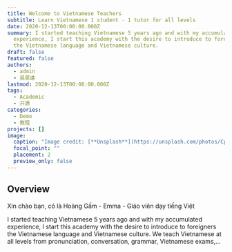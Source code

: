 ```yaml
---
title: Welcome to Vietnamese Teachers
subtitle: Learn Vietnamese 1 student - 1 tutor for all levels
date: 2020-12-13T00:00:00.000Z
summary: I started teaching Vietnamese 5 years ago and with my accumulated
  experience, I start this academy with the desire to introduce to foreigners
  the Vietnamese language and Vietnamese culture.
draft: false
featured: false
authors:
  - admin
  - 吳恩達
lastmod: 2020-12-13T00:00:00.000Z
tags:
  - Academic
  - 开源
categories:
  - Demo
  - 教程
projects: []
image:
  caption: "Image credit: [**Unsplash**](https://unsplash.com/photos/CpkOjOcXdUY)"
  focal_point: ""
  placement: 2
  preview_only: false
---
```

## Overview

Xin chào bạn, cô là Hoàng Gấm - Emma - Giáo viên dạy tiếng Việt

I started teaching Vietnamese 5 years ago and with my accumulated experience, I start this academy with the desire to introduce to foreigners the Vietnamese language and Vietnamese culture. We teach Vietnamese at all levels from pronunciation, conversation, grammar, Vietnamese exams,...